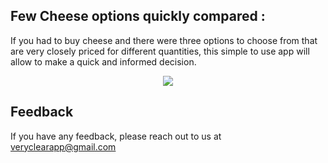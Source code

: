 ## Few Cheese options quickly compared : 
If you had to buy cheese and there were three options to choose from that are very closely priced for different quantities, this simple to use app will allow to make a quick and informed decision.

<p align="center">
  <img src="https://user-images.githubusercontent.com/109087066/178325916-474079a5-6f62-49b1-b75b-056c2d85659e.png"/>
</p>

## Feedback

If you have any feedback, please reach out to us at veryclearapp@gmail.com
